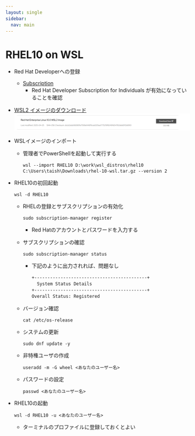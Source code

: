 ```yaml
---
layout: single
sidebar:
  nav: main
---
```

# RHEL10 on WSL

- Red Hat Developerへの登録
  - [Subscription](https://access.redhat.com/management/subscriptions)
    - Red Hat Developer Subscription for Individuals が有効になっていることを確認

- [WSL2 イメージのダウンロード](https://access.redhat.com/downloads/content/479/ver=/rhel---10/10.0/x86_64/product-software)
  ![Link of WSL Image](20250601_link_wsl_image.png)

- WSLイメージのインポート
  - 管理者でPowerShellを起動して実行する
    ```
    wsl --import RHEL10 D:\work\wsl_distros\rhel10 C:\Users\taish\Downloads\rhel-10-wsl.tar.gz --version 2
    ```

- RHEL10の初回起動
  ```
  wsl -d RHEL10
  ```

  - RHELの登録とサブスクリプションの有効化
    ```
    sudo subscription-manager register
    ```
    - Red Hatのアカウントとパスワードを入力する

  - サブスクリプションの確認
    ```
    sudo subscription-manager status
    ```
    - 下記のように出力されれば、問題なし
      ```sh
      +-------------------------------------------+
        System Status Details
      +-------------------------------------------+
      Overall Status: Registered
      ```

  - バージョン確認
    ```
    cat /etc/os-release
    ```

  - システムの更新
    ```
    sudo dnf update -y
    ```

  - 非特権ユーザの作成
    ```
    useradd -m -G wheel <あなたのユーザー名>
    ```
  - パスワードの設定
    ```
    passwd <あなたのユーザー名>
    ```

- RHEL10の起動
  ```
  wsl -d RHEL10 -u <あなたのユーザー名>
  ```
  - ターミナルのプロファイルに登録しておくとよい
